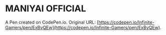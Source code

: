 # MANIYAI OFFICIAL 

A Pen created on CodePen.io. Original URL: [https://codepen.io/Infinite-Gamers/pen/ExBvQEw](https://codepen.io/Infinite-Gamers/pen/ExBvQEw).


